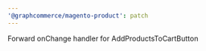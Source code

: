 ```yaml
---
'@graphcommerce/magento-product': patch
---
```


Forward onChange handler for AddProductsToCartButton
